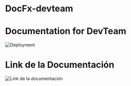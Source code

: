 # DocFx-devteam

# Documentation for DevTeam

![Deployment](https://github.com/Astianax/DocFx-devteam/workflows/Deployment/badge.svg?branch=master)

# Link de la Documentación

![Link de la documentación](https://cdevteam.netlify.app/)

